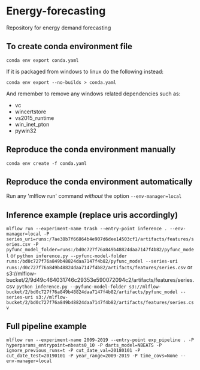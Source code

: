 # Energy-forecasting

Repository for energy demand forecasting 

## To create conda environment file

```conda env export conda.yaml```

If it is packaged from windows to linux do the following instead:

```conda env export --no-builds > conda.yaml```

And remember to remove any windows related dependencies such as:
- vc
- wincertstore
- vs2015_runtime
- win_inet_pton
- pywin32

## Reproduce the conda environment manually
```conda env create -f conda.yaml```

## Reproduce the conda environment automatically
Run any 'mlflow run' command *without* the option `--env-manager=local`

## Inference example (replace uris accordingly)
```mlflow run --experiment-name trash --entry-point inference . --env-manager=local -P series_uri=runs:/7ae38b7f66864b4e907d6dee14503cf1/artifacts/features/series.csv -P pyfunc_model_folder=runs:/bd0c727f76a849b48824daa7147f4b82/pyfunc_model```
or
```python inference.py --pyfunc-model-folder runs:/bd0c727f76a849b48824daa7147f4b82/pyfunc_model --series-uri runs:/d0c727f76a849b48824daa7147f4b82/artifacts/features/series.csv```
or
s3://mlflow-bucket/2/9d49c464031746c29353e590072094c2/artifacts/features/series.csv
```python inference.py --pyfunc-model-folder s3://mlflow-bucket/2/bd0c727f76a849b48824daa7147f4b82/artifacts/pyfunc_model --series-uri s3://mlflow-bucket/2/bd0c727f76a849b48824daa7147f4b82/artifacts/features/series.csv```
## Full pipeline example
```mlflow run --experiment-name 2009-2019 --entry-point exp_pipeline . -P hyperparams_entrypoint=nbeats0_10 -P darts_model=NBEATS -P ignore_previous_runs=t -P cut_date_val=20180101 -P cut_date_test=20190101 -P year_range=2009-2019 -P time_covs=None --env-manager=local```